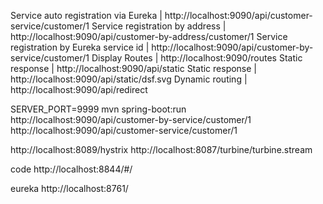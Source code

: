 


Service auto registration via Eureka | http://localhost:9090/api/customer-service/customer/1
Service registration by address | http://localhost:9090/api/customer-by-address/customer/1
Service registration by Eureka service id | http://localhost:9090/api/customer-by-service/customer/1
Display Routes | http://localhost:9090/routes
Static response | http://localhost:9090/api/static
Static response | http://localhost:9090/api/static/dsf.svg
Dynamic routing | http://localhost:9090/api/redirect



SERVER_PORT=9999 mvn spring-boot:run
http://localhost:9090/api/customer-by-service/customer/1
http://localhost:9090/api/customer-service/customer/1



http://localhost:8089/hystrix
http://localhost:8087/turbine/turbine.stream


code
http://localhost:8844/#/

eureka
http://localhost:8761/


